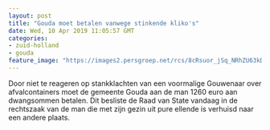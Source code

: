 ```yaml
---
layout: post
title: "Gouda moet betalen vanwege stinkende kliko's"
date: Wed, 10 Apr 2019 11:05:57 GMT
categories: 
- zuid-holland 
- gouda 
feature_image: "https://images2.persgroep.net/rcs/8cRsuor_jSq_NRhZU63kDKgTRQA/diocontent/108270288/_fitwidth/400/?appId=21791a8992982cd8da851550a453bd7f&quality=0.7"
---
```


Door niet te reageren op stankklachten van een voormalige Gouwenaar over afvalcontainers moet de gemeente Gouda aan de man 1260 euro aan dwangsommen betalen. Dit besliste de Raad van State vandaag in de  rechtszaak van de man die met zijn gezin uit pure ellende is verhuisd naar een andere plaats.
